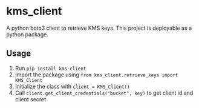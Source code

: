 # kms_client 

A python boto3 client to retrieve KMS keys. This project is deployable as a python package.

## Usage

1. Run `pip install kms-client`
2. Import the package using `from kms_client.retrieve_keys import KMS_Client`
3. Initialize the class with `client = KMS_Client()`
4. Call `client.get_client_credentials("bucket", key)` to get client id and client secret
